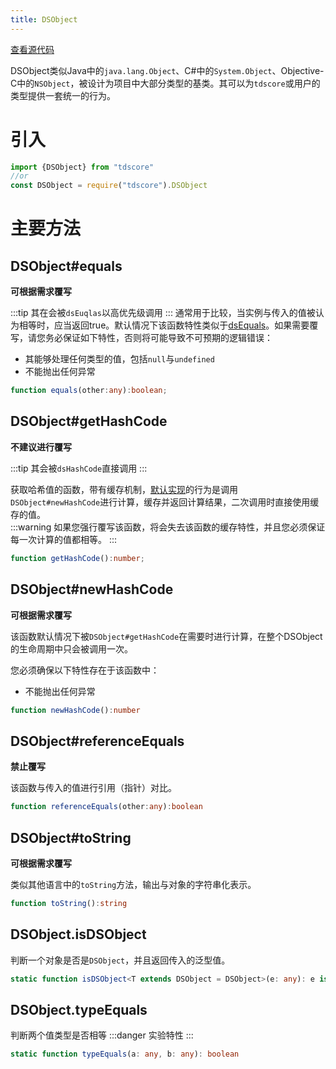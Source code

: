```yaml
---
title: DSObject
---
```


[查看源代码](https://github.com/zsh2401/tdscore/blob/master/src/DSObject.ts)

DSObject类似Java中的`java.lang.Object`、C#中的`System.Object`、Objective-C中的`NSObject`，被设计为项目中大部分类型的基类。其可以为`tdscore`或用户的类型提供一套统一的行为。

# 引入
```typescript
import {DSObject} from "tdscore"
//or
const DSObject = require("tdscore").DSObject
```
# 主要方法
## DSObject#equals
**可根据需求覆写**

:::tip
其在会被`dsEuqlas`以高优先级调用
:::
通常用于比较，当实例与传入的值被认为相等时，应当返回true。默认情况下该函数特性类似于[dsEquals](../dsEquals/)。如果需要覆写，请您务必保证如下特性，否则将可能导致不可预期的逻辑错误：

* 其能够处理任何类型的值，包括`null`与`undefined`
* 不能抛出任何异常

```typescript
function equals(other:any):boolean;
```
## DSObject#getHashCode
**不建议进行覆写**

:::tip
其会被`dsHashCode`直接调用
:::

获取哈希值的函数，带有缓存机制，[默认实现](https://github.com/zsh2401/tdscore/blob/master/src/DSObject.ts)的行为是调用`DSObject#newHashCode`进行计算，缓存并返回计算结果，二次调用时直接使用缓存的值。   
:::warning
如果您强行覆写该函数，将会失去该函数的缓存特性，并且您必须保证每一次计算的值都相等。
:::

```typescript
function getHashCode():number;
```

## DSObject#newHashCode
**可根据需求覆写**

该函数默认情况下被`DSObject#getHashCode`在需要时进行计算，在整个DSObject的生命周期中只会被调用一次。

您必须确保以下特性存在于该函数中：
* 不能抛出任何异常
```typescript
function newHashCode():number
```
## DSObject#referenceEquals
**禁止覆写**

该函数与传入的值进行引用（指针）对比。
```typescript
function referenceEquals(other:any):boolean
```
## DSObject#toString
**可根据需求覆写**

类似其他语言中的`toString`方法，输出与对象的字符串化表示。

```typescript
function toString():string
```

## DSObject.isDSObject
判断一个对象是否是`DSObject`，并且返回传入的泛型值。
```typescript
static function isDSObject<T extends DSObject = DSObject>(e: any): e is T
```

## DSObject.typeEquals
判断两个值类型是否相等
:::danger
实验特性
:::
```typescript
static function typeEquals(a: any, b: any): boolean 
```